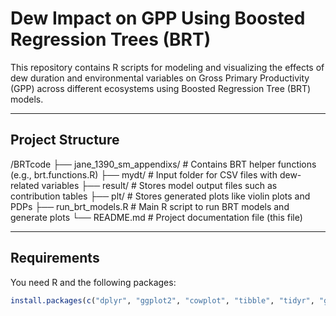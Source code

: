 # Dew Impact on GPP Using Boosted Regression Trees (BRT)

This repository contains R scripts for modeling and visualizing the effects of dew duration and environmental variables on Gross Primary Productivity (GPP) across different ecosystems using Boosted Regression Tree (BRT) models.

---

## Project Structure

/BRTcode
├── jane_1390_sm_appendixs/   # Contains BRT helper functions (e.g., brt.functions.R)
├── mydt/                     # Input folder for CSV files with dew-related variables
├── result/                   # Stores model output files such as contribution tables
├── plt/                      # Stores generated plots like violin plots and PDPs
├── run_brt_models.R          # Main R script to run BRT models and generate plots
└── README.md                 # Project documentation file (this file)

---

## Requirements

You need R and the following packages:

```r
install.packages(c("dplyr", "ggplot2", "cowplot", "tibble", "tidyr", "gbm"))
